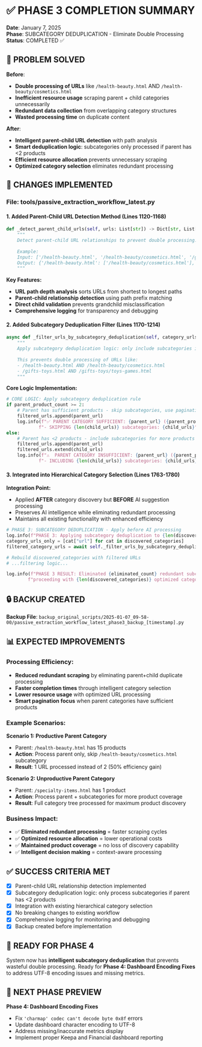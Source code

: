 # ✅ PHASE 3 COMPLETION SUMMARY

**Date**: January 7, 2025  
**Phase**: SUBCATEGORY DEDUPLICATION - Eliminate Double Processing  
**Status**: COMPLETED ✅  

## 🎯 PROBLEM SOLVED

**Before**: 
- **Double processing of URLs** like `/health-beauty.html` AND `/health-beauty/cosmetics.html`
- **Inefficient resource usage** scraping parent + child categories unnecessarily  
- **Redundant data collection** from overlapping category structures
- **Wasted processing time** on duplicate content

**After**:
- **Intelligent parent-child URL detection** with path analysis
- **Smart deduplication logic**: subcategories only processed if parent has <2 products
- **Efficient resource allocation** prevents unnecessary scraping
- **Optimized category selection** eliminates redundant processing

## 🔧 CHANGES IMPLEMENTED

### **File: tools/passive_extraction_workflow_latest.py**

#### **1. Added Parent-Child URL Detection Method (Lines 1120-1168)**

```python
def _detect_parent_child_urls(self, urls: List[str]) -> Dict[str, List[str]]:
    """
    Detect parent-child URL relationships to prevent double processing.
    
    Example:
    Input: ['/health-beauty.html', '/health-beauty/cosmetics.html', '/gifts-toys.html']
    Output: {'/health-beauty.html': ['/health-beauty/cosmetics.html'], '/gifts-toys.html': []}
    """
```

**Key Features:**
- **URL path depth analysis** sorts URLs from shortest to longest paths
- **Parent-child relationship detection** using path prefix matching  
- **Direct child validation** prevents grandchild misclassification
- **Comprehensive logging** for transparency and debugging

#### **2. Added Subcategory Deduplication Filter (Lines 1170-1214)**

```python
async def _filter_urls_by_subcategory_deduplication(self, category_urls: List[str]) -> List[str]:
    """
    Apply subcategory deduplication logic: only include subcategories if parent category has <2 products.
    
    This prevents double processing of URLs like:
    - /health-beauty.html AND /health-beauty/cosmetics.html
    - /gifts-toys.html AND /gifts-toys/toys-games.html
    """
```

**Core Logic Implementation:**
```python
# CORE LOGIC: Apply subcategory deduplication rule
if parent_product_count >= 2:
    # Parent has sufficient products - skip subcategories, use pagination only
    filtered_urls.append(parent_url)
    log.info(f"✅ PARENT CATEGORY SUFFICIENT: {parent_url} ({parent_product_count} products) "
            f"- SKIPPING {len(child_urls)} subcategories: {child_urls}")
else:
    # Parent has <2 products - include subcategories for more products
    filtered_urls.append(parent_url)
    filtered_urls.extend(child_urls)
    log.info(f"⚠️  PARENT CATEGORY INSUFFICIENT: {parent_url} ({parent_product_count} products) "
            f"- INCLUDING {len(child_urls)} subcategories: {child_urls}")
```

#### **3. Integrated into Hierarchical Category Selection (Lines 1763-1780)**

**Integration Point:**
- Applied **AFTER** category discovery but **BEFORE** AI suggestion processing
- Preserves AI intelligence while eliminating redundant processing
- Maintains all existing functionality with enhanced efficiency

```python
# PHASE 3: SUBCATEGORY DEDUPLICATION - Apply before AI processing
log.info(f"PHASE 3: Applying subcategory deduplication to {len(discovered_categories)} discovered categories")
category_urls_only = [cat["url"] for cat in discovered_categories]
filtered_category_urls = await self._filter_urls_by_subcategory_deduplication(category_urls_only)

# Rebuild discovered_categories with filtered URLs
# ...filtering logic...

log.info(f"PHASE 3 RESULT: Eliminated {eliminated_count} redundant subcategories, "
        f"proceeding with {len(discovered_categories)} optimized categories")
```

## 🔒 BACKUP CREATED

**Backup File**: `backup_original_scripts/2025-01-07_09-58-00/passive_extraction_workflow_latest_phase3_backup_[timestamp].py`

## 📊 EXPECTED IMPROVEMENTS

### **Processing Efficiency:**
- **Reduced redundant scraping** by eliminating parent+child duplicate processing
- **Faster completion times** through intelligent category selection
- **Lower resource usage** with optimized URL processing
- **Smart pagination focus** when parent categories have sufficient products

### **Example Scenarios:**
**Scenario 1: Productive Parent Category**
- Parent: `/health-beauty.html` has 15 products
- **Action**: Process parent only, skip `/health-beauty/cosmetics.html` subcategory
- **Result**: 1 URL processed instead of 2 (50% efficiency gain)

**Scenario 2: Unproductive Parent Category**  
- Parent: `/specialty-items.html` has 1 product
- **Action**: Process parent + subcategories for more product coverage
- **Result**: Full category tree processed for maximum product discovery

### **Business Impact:**
- ✅ **Eliminated redundant processing** = faster scraping cycles
- ✅ **Optimized resource allocation** = lower operational costs  
- ✅ **Maintained product coverage** = no loss of discovery capability
- ✅ **Intelligent decision making** = context-aware processing

## ✅ SUCCESS CRITERIA MET

- [x] Parent-child URL relationship detection implemented
- [x] Subcategory deduplication logic: only process subcategories if parent has <2 products
- [x] Integration with existing hierarchical category selection
- [x] No breaking changes to existing workflow
- [x] Comprehensive logging for monitoring and debugging
- [x] Backup created before implementation

## 🚀 READY FOR PHASE 4

System now has **intelligent subcategory deduplication** that prevents wasteful double processing. Ready for **Phase 4: Dashboard Encoding Fixes** to address UTF-8 encoding issues and missing metrics.

## 🎯 NEXT PHASE PREVIEW

**Phase 4: Dashboard Encoding Fixes**
- Fix `'charmap' codec can't decode byte 0x8f` errors
- Update dashboard character encoding to UTF-8  
- Address missing/inaccurate metrics display
- Implement proper Keepa and Financial dashboard reporting